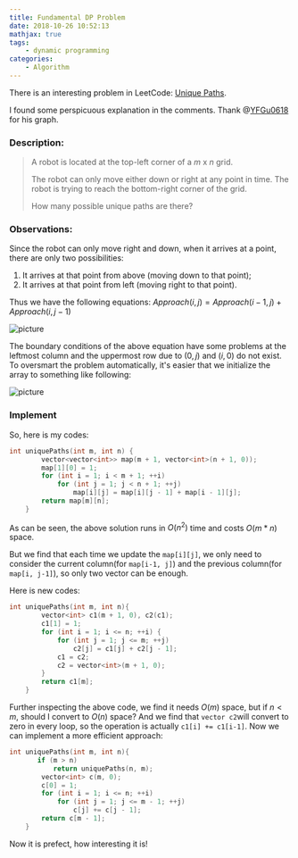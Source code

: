 ```yaml
---
title: Fundamental DP Problem
date: 2018-10-26 10:52:13
mathjax: true
tags:
	- dynamic programming
categories:
	- Algorithm
---
```


There is an interesting problem in LeetCode: [Unique Paths](https://leetcode.com/problems/unique-paths/).

I found some perspicuous explanation in the comments. Thank @[YFGu0618](https://leetcode.com/yfgu0618) for his graph.

<!--more-->

### Description: 

> A robot is located at the top-left corner of a *m* x *n* grid.
>
> The robot can only move either down or right at any point in time. The robot is trying to reach the bottom-right corner of the grid.
>
> How many possible unique paths are there?

### Observations:

Since the robot can only move right and down, when it arrives at a point, there are only two possibilities:

1. It arrives at that point from above (moving down to that point);
2. It arrives at that point from left (moving right to that point).

Thus we have the following equations: $Approach(i, j)=Approach(i - 1, j) + Approach(i, j-1)$

![picture](https://assets.leetcode.com/users/yfgu0618/image_1540157891.png)

The boundary conditions of the above equation have some problems at the leftmost column and the uppermost row due to $(0, j)$ and $(i, 0)$ do not exist. To oversmart the problem automatically,  it's easier that we initialize the array to something like following:

![picture](https://assets.leetcode.com/users/yfgu0618/image_1540158218.png)

### Implement

So, here is my codes:

```cpp
int uniquePaths(int m, int n) {
        vector<vector<int>> map(m + 1, vector<int>(n + 1, 0));
        map[1][0] = 1;
        for (int i = 1; i < m + 1; ++i) 
            for (int j = 1; j < n + 1; ++j) 
                map[i][j] = map[i][j - 1] + map[i - 1][j];
        return map[m][n];
    }
```

As can be seen, the above solution runs in $O(n^2)$ time and costs $O(m*n)$ space.

But we find that each time we update the `map[i][j]`, we only need to consider the current column(for `map[i-1, j]`) and the previous column(for `map[i, j-1]`), so only two vector can be enough.

Here is new codes:

```cpp
int uniquePaths(int m, int n){
        vector<int> c1(m + 1, 0), c2(c1);
        c1[1] = 1;
        for (int i = 1; i <= n; ++i) {
            for (int j = 1; j <= m; ++j)
                c2[j] = c1[j] + c2[j - 1];
            c1 = c2;
            c2 = vector<int>(m + 1, 0);
        }
        return c1[m];
    }
```

Further inspecting the above code, we find it needs $O(m)$ space, but if $n<m$, should I convert to $O(n)$ space? And we find that `vector c2`will convert to zero in every loop, so the operation is actually `c1[i] += c1[i-1]`. Now we can implement a more efficient approach:

```cpp
int uniquePaths(int m, int n){
       if (m > n)
           return uniquePaths(n, m);
        vector<int> c(m, 0);
        c[0] = 1;
        for (int i = 1; i <= n; ++i) 
            for (int j = 1; j <= m - 1; ++j) 
                c[j] += c[j - 1];
        return c[m - 1];
    }
```

Now it is prefect, how interesting it is!